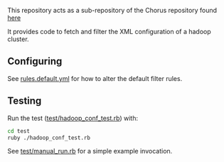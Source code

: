This repository acts as a sub-repository of the Chorus repository found [here](https://github.com/chorus/chorus/)

It provides code to fetch and filter the XML configuration of a hadoop cluster.

## Configuring

See [rules.default.yml](https://github.com/midnighteuler/chorus-hadoop-conf/blob/master/hadoopconf/rules.default.yml) for how to alter the default filter rules.

## Testing

Run the test ([test/hadoop_conf_test.rb](https://github.com/midnighteuler/chorus-hadoop-conf/blob/master/test/hadoop_conf_test.rb)) with:

```sh
cd test
ruby ./hadoop_conf_test.rb
```

See [test/manual_run.rb](https://github.com/midnighteuler/chorus-hadoop-conf/blob/master/test/manual_run.rb) for a simple example invocation.